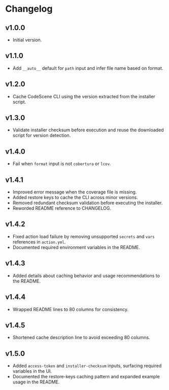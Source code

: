 # Changelog

## v1.0.0
- Initial version.

## v1.1.0
- Add `__auto__` default for `path` input and infer file name based on format.

## v1.2.0
- Cache CodeScene CLI using the version extracted from the installer script.

## v1.3.0
- Validate installer checksum before execution and reuse the downloaded script
  for version detection.

## v1.4.0
- Fail when `format` input is not `cobertura` or `lcov`.

## v1.4.1
- Improved error message when the coverage file is missing.
- Added restore keys to cache the CLI across minor versions.
- Removed redundant checksum validation before executing the installer.
- Reworded README reference to CHANGELOG.

## v1.4.2
- Fixed action load failure by removing unsupported `secrets` and `vars`
  references in `action.yml`.
- Documented required environment variables in the README.

## v1.4.3
- Added details about caching behavior and usage recommendations to the README.

## v1.4.4
- Wrapped README lines to 80 columns for consistency.

## v1.4.5
- Shortened cache description line to avoid exceeding 80 columns.

## v1.5.0
- Added `access-token` and `installer-checksum` inputs, surfacing required
  variables in the UI.
- Documented the restore-keys caching pattern and expanded example usage in the
  README.
